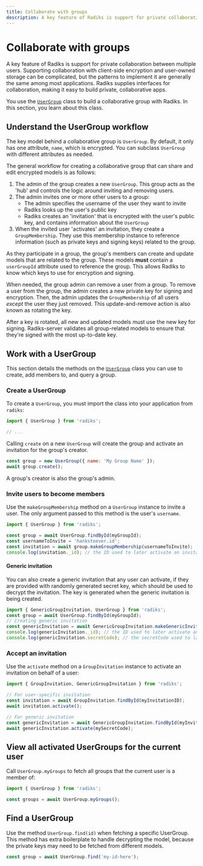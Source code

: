 ```yaml
---
title: Collaborate with groups
description: A key feature of Radiks is support for private collaboration between multiple users.
---
```


# Collaborate with groups

A key feature of Radiks is support for private collaboration between multiple users. Supporting collaboration with
client-side encryption and user-owned storage can be complicated, but the patterns to implement it are generally the
same among most applications. Radiks supplies interfaces for collaboration, making it easy to build private,
collaborative apps.

You use the [`UserGroup`](https://github.com/blockstack/radiks/blob/master/src/models/user-group.ts) class to build a
collaborative group with Radiks. In this section, you learn about this class.

## Understand the UserGroup workflow

The key model behind a collaborative group is `UserGroup`. By default, it only has one attribute, `name`, which is
encrypted. You can subclass `UserGroup` with different attributes as needed.

The general workflow for creating a collaborative group that can share and edit encrypted models is as follows:

1. The admin of the group creates a new `UserGroup`.
   This group acts as the 'hub' and controls the logic around inviting and removing users.
2. The admin invites one or more other users to a group:
   - The admin specifies the username of the user they want to invite
   - Radiks looks up the user's public key
   - Radiks creates an 'invitation' that is encrypted with the user's public key, and contains information about the `UserGroup`
3. When the invited user 'activates' an invitation, they create a `GroupMembership`.
   They use this membership instance to reference information (such as private keys and signing keys) related to the group.

As they participate in a group, the group's members can create and update models that are related to the group.
These models **must** contain a `userGroupId` attribute used to reference the group. This allows Radiks to know which
keys to use for encryption and signing.

When needed, the group admin can remove a user from a group. To remove a user from the group, the admin creates a
new private key for signing and encryption. Then, the admin updates the `GroupMembership` of all users _except_ the
user they just removed. This update-and-remove action is also known as rotating the key.

After a key is rotated, all new and updated models must use the new key for signing. Radiks-server validates all
group-related models to ensure that they're signed with the most up-to-date key.

## Work with a UserGroup

This section details the methods on the [`UserGroup`](https://github.com/blockstack/radiks/blob/master/src/models/user-group.ts)
class you can use to create, add members to, and query a group.

### Create a UserGroup

To create a `UserGroup`, you must import the class into your application from `radiks`:

```jsx
import { UserGroup } from 'radiks';

// ...
```

Calling `create` on a new `UserGroup` will create the group and activate an invitation for the group's creator.

```jsx
const group = new UserGroup({ name: 'My Group Name' });
await group.create();
```

A group's creator is also the group's admin.

### Invite users to become members

Use the `makeGroupMembership` method on a `UserGroup` instance to invite a user. The only argument passed to this
method is the user's `username`.

```jsx
import { UserGroup } from 'radiks';

const group = await UserGroup.findById(myGroupId);
const usernameToInvite = 'hankstoever.id';
const invitation = await group.makeGroupMembership(usernameToInvite);
console.log(invitation._id); // the ID used to later activate an invitation
```

#### Generic invitation

You can also create a generic invitation that any user can activate, if they are provided with randomly generated
secret key, which should be used to decrypt the invitation. The key is generated when the generic invitation
is being created.

```jsx
import { GenericGroupInvitation, UserGroup } from 'radiks';
const group = await UserGroup.findById(myGroupId);
// Creating generic invitation
const genericInvitation = await GenericGroupInvitation.makeGenericInvitation(group);
console.log(genericInvitation._id); // the ID used to later activate an invitation
console.log(genericInvitation.secretCode); // the secretCode used to later activate an invitation
```

### Accept an invitation

Use the `activate` method on a `GroupInvitation` instance to activate an invitation on behalf of a user:

```jsx
import { GroupInvitation, GenericGroupInvitation } from 'radiks';

// For user-specific invitation
const invitation = await GroupInvitation.findById(myInvitationID);
await invitation.activate();

// For generic invitation
const genericInvitation = await GenericGroupInvitation.findById(myInvitationID);
await genericInvitation.activate(mySecretCode);
```

## View all activated UserGroups for the current user

Call `UserGroup.myGroups` to fetch all groups that the current user is a member of:

```jsx
import { UserGroup } from 'radiks';

const groups = await UserGroup.myGroups();
```

## Find a UserGroup

Use the method `UserGroup.find(id)` when fetching a specific UserGroup. This method has extra boilerplate to handle
decrypting the model, because the private keys may need to be fetched from different models.

```jsx
const group = await UserGroup.find('my-id-here');
```
